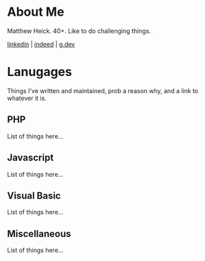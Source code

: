 # About Me
Matthew Heick. 40+. Like to do challenging things.

[linkedin](https://www.linkedin.com/in/matthew-heick-048785123/) | [indeed](https://profile.indeed.com/p/matthewh-gbbmwkm) | [g.dev](https://g.dev/mjheick)

# Lanugages
Things I've written and maintained, prob a reason why, and a link to whatever it is.

## PHP
List of things here...

## Javascript
List of things here...

## Visual Basic
List of things here...

## Miscellaneous
List of things here...
